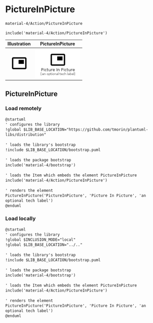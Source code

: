 # PictureInPicture


```text
material-4/Action/PictureInPicture
```

```text
include('material-4/Action/PictureInPicture')
```



| Illustration | PictureInPicture |
| :---: | :---: |
| ![illustration for Illustration](../../material-4/Action/PictureInPicture.png) | ![illustration for PictureInPicture](../../material-4/Action/PictureInPicture.Local.png) |




## PictureInPicture

### Load remotely
```plantuml
@startuml
' configures the library
!global $LIB_BASE_LOCATION="https://github.com/tmorin/plantuml-libs/distribution"

' loads the library's bootstrap
!include $LIB_BASE_LOCATION/bootstrap.puml

' loads the package bootstrap
include('material-4/bootstrap')

' loads the Item which embeds the element PictureInPicture
include('material-4/Action/PictureInPicture')

' renders the element
PictureInPicture('PictureInPicture', 'Picture In Picture', 'an optional tech label')
@enduml
```

### Load locally
```plantuml
@startuml
' configures the library
!global $INCLUSION_MODE="local"
!global $LIB_BASE_LOCATION="../.."

' loads the library's bootstrap
!include $LIB_BASE_LOCATION/bootstrap.puml

' loads the package bootstrap
include('material-4/bootstrap')

' loads the Item which embeds the element PictureInPicture
include('material-4/Action/PictureInPicture')

' renders the element
PictureInPicture('PictureInPicture', 'Picture In Picture', 'an optional tech label')
@enduml
```

